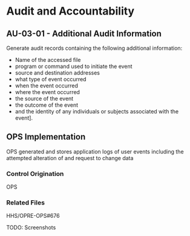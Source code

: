 # Audit and Accountability
## AU-03-01 - Additional Audit Information

Generate audit records containing the following additional information:

* Name of the accessed file
* program or command used to initiate the event
* source and destination addresses
* what type of event occurred
* when the event occurred
* where the event occurred
* the source of the event
* the outcome of the event
* and the identity of any individuals or subjects associated with the event].

## OPS Implementation

OPS generated and stores application logs of user events including the attempted alteration of and request to change data

### Control Origination

OPS

### Related Files

HHS/OPRE-OPS#676

TODO: Screenshots
